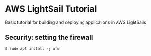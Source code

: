 # AWS LightSail Tutorial
Basic tutorial for building and deploying applications in AWS LightSails

## Security: setting the firewall

```
$ sudo apt install -y ufw
```
